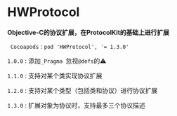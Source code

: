 # HWProtocol


**Objective-C的协议扩展，在ProtocolKit的基础上进行扩展**

``` Cocoapods``` : ```pod 'HWProtocol', '= 1.3.0'```

```1.0.0``` : 添加```_Pragma ```忽视```@defs```的⚠️

```1.1.0``` : 支持对某个类实现协议扩展

```1.2.0``` : 支持对某个类型（包括类和协议）进行协议扩展

```1.3.0``` : 扩展对象为协议时，支持最多三个协议描述
